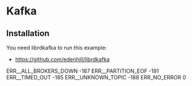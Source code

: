 # Kafka

## Installation

You need librdkafka to run this example:

 * https://github.com/edenhill/librdkafka


ERR__ALL_BROKERS_DOWN -187
ERR__PARTITION_EOF -191
ERR__TIMED_OUT -185
ERR__UNKNOWN_TOPIC -188
ERR_NO_ERROR 0
